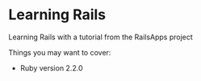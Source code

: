 Learning Rails
==

Learning Rails with a tutorial from the RailsApps project

Things you may want to cover:

* Ruby version 2.2.0

